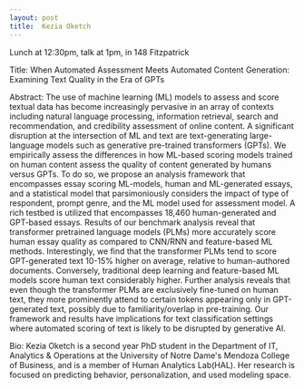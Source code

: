 ```yaml
---
layout: post
title:  Kezia Oketch
---
```


Lunch at 12:30pm, talk at 1pm, in 148 Fitzpatrick

Title: When Automated Assessment Meets Automated Content Generation: Examining Text Quality in the Era of GPTs

Abstract: The use of machine learning (ML) models to assess and score textual data has become increasingly pervasive in
an array of contexts including natural language processing, information retrieval, search and recommendation,
and credibility assessment of online content. A significant disruption at the intersection of ML and text are
text-generating large-language models such as generative pre-trained transformers (GPTs). We empirically
assess the differences in how ML-based scoring models trained on human content assess the quality of content
generated by humans versus GPTs. To do so, we propose an analysis framework that encompasses essay scoring
ML-models, human and ML-generated essays, and a statistical model that parsimoniously considers the impact
of type of respondent, prompt genre, and the ML model used for assessment model. A rich testbed is utilized
that encompasses 18,460 human-generated and GPT-based essays. Results of our benchmark analysis reveal
that transformer pretrained language models (PLMs) more accurately score human essay quality as compared
to CNN/RNN and feature-based ML methods. Interestingly, we find that the transformer PLMs tend to score
GPT-generated text 10-15% higher on average, relative to human-authored documents. Conversely, traditional
deep learning and feature-based ML models score human text considerably higher. Further analysis reveals that
even though the transformer PLMs are exclusively fine-tuned on human text, they more prominently attend
to certain tokens appearing only in GPT-generated text, possibly due to familiarity/overlap in pre-training.
Our framework and results have implications for text classification settings where automated scoring of text
is likely to be disrupted by generative AI.

Bio: Kezia Oketch is a second year PhD student in the Department of IT, Analytics & Operations at the University of Notre Dame's Mendoza College of Business, 
and is a member of Human Analytics Lab(HAL). Her research is focused on predicting behavior, personalization, and used modeling space.
